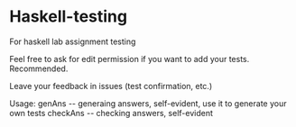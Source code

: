 # Haskell-testing
For haskell lab assignment testing

Feel free to ask for edit permission if you want to add your tests. Recommended.

Leave your feedback in issues (test confirmation, etc.)

Usage:
genAns   -- generaing answers, self-evident, use it to generate your own tests
checkAns -- checking answers, self-evident
